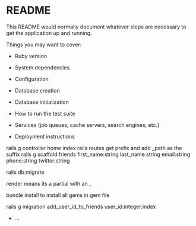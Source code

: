 # README

This README would normally document whatever steps are necessary to get the
application up and running.

Things you may want to cover:

* Ruby version

* System dependencies

* Configuration

* Database creation

* Database initialization

* How to run the test suite

* Services (job queues, cache servers, search engines, etc.)

* Deployment instructions

rails g controller home index
rails routes
get prefix and add _path as the suffix
rails g scaffold friends first_name:string last_name:string email:string phone:string twitter:string

rails db:migrate

render means its a partial with an _

bundle install to install all gems in gem file

rails g migration add_user_id_to_friends user_id:integer:index
* ...

